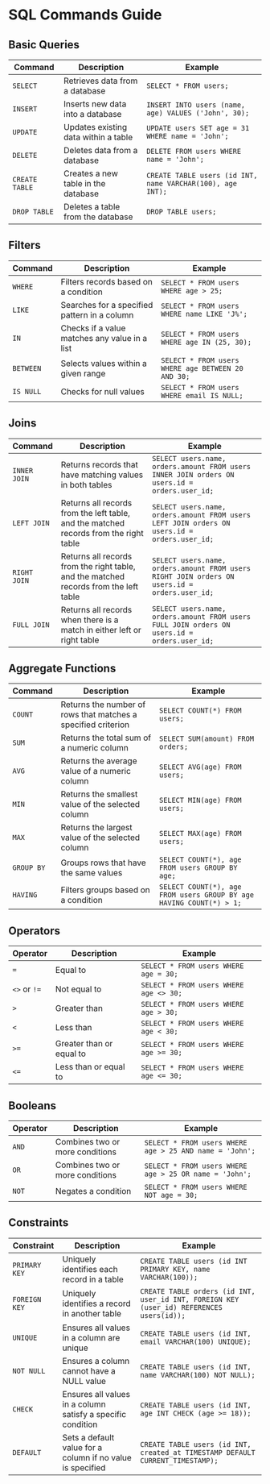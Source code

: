 # SQL Commands Guide

## Basic Queries

| Command         | Description                                      | Example                                      |
|-----------------|--------------------------------------------------|----------------------------------------------|
| `SELECT`        | Retrieves data from a database                   | `SELECT * FROM users;`                       |
| `INSERT`        | Inserts new data into a database                 | `INSERT INTO users (name, age) VALUES ('John', 30);` |
| `UPDATE`        | Updates existing data within a table             | `UPDATE users SET age = 31 WHERE name = 'John';` |
| `DELETE`        | Deletes data from a database                     | `DELETE FROM users WHERE name = 'John';`     |
| `CREATE TABLE`  | Creates a new table in the database              | `CREATE TABLE users (id INT, name VARCHAR(100), age INT);` |
| `DROP TABLE`    | Deletes a table from the database                | `DROP TABLE users;`                          |

## Filters

| Command         | Description                                      | Example                                      |
|-----------------|--------------------------------------------------|----------------------------------------------|
| `WHERE`         | Filters records based on a condition             | `SELECT * FROM users WHERE age > 25;`        |
| `LIKE`          | Searches for a specified pattern in a column     | `SELECT * FROM users WHERE name LIKE 'J%';`  |
| `IN`            | Checks if a value matches any value in a list    | `SELECT * FROM users WHERE age IN (25, 30);` |
| `BETWEEN`       | Selects values within a given range              | `SELECT * FROM users WHERE age BETWEEN 20 AND 30;` |
| `IS NULL`       | Checks for null values                           | `SELECT * FROM users WHERE email IS NULL;`   |

## Joins

| Command         | Description                                      | Example                                      |
|-----------------|--------------------------------------------------|----------------------------------------------|
| `INNER JOIN`    | Returns records that have matching values in both tables | `SELECT users.name, orders.amount FROM users INNER JOIN orders ON users.id = orders.user_id;` |
| `LEFT JOIN`     | Returns all records from the left table, and the matched records from the right table | `SELECT users.name, orders.amount FROM users LEFT JOIN orders ON users.id = orders.user_id;` |
| `RIGHT JOIN`    | Returns all records from the right table, and the matched records from the left table | `SELECT users.name, orders.amount FROM users RIGHT JOIN orders ON users.id = orders.user_id;` |
| `FULL JOIN`     | Returns all records when there is a match in either left or right table | `SELECT users.name, orders.amount FROM users FULL JOIN orders ON users.id = orders.user_id;` |

## Aggregate Functions

| Command         | Description                                      | Example                                      |
|-----------------|--------------------------------------------------|----------------------------------------------|
| `COUNT`         | Returns the number of rows that matches a specified criterion | `SELECT COUNT(*) FROM users;`               |
| `SUM`           | Returns the total sum of a numeric column        | `SELECT SUM(amount) FROM orders;`            |
| `AVG`           | Returns the average value of a numeric column    | `SELECT AVG(age) FROM users;`                |
| `MIN`           | Returns the smallest value of the selected column| `SELECT MIN(age) FROM users;`                |
| `MAX`           | Returns the largest value of the selected column | `SELECT MAX(age) FROM users;`                |
| `GROUP BY`      | Groups rows that have the same values            | `SELECT COUNT(*), age FROM users GROUP BY age;` |
| `HAVING`        | Filters groups based on a condition              | `SELECT COUNT(*), age FROM users GROUP BY age HAVING COUNT(*) > 1;` |

## Operators

| Operator        | Description                                      | Example                                      |
|-----------------|--------------------------------------------------|----------------------------------------------|
| `=`             | Equal to                                         | `SELECT * FROM users WHERE age = 30;`        |
| `<>` or `!=`    | Not equal to                                     | `SELECT * FROM users WHERE age <> 30;`       |
| `>`             | Greater than                                     | `SELECT * FROM users WHERE age > 30;`        |
| `<`             | Less than                                        | `SELECT * FROM users WHERE age < 30;`        |
| `>=`            | Greater than or equal to                         | `SELECT * FROM users WHERE age >= 30;`       |
| `<=`            | Less than or equal to                            | `SELECT * FROM users WHERE age <= 30;`       |

## Booleans

| Operator        | Description                                      | Example                                      |
|-----------------|--------------------------------------------------|----------------------------------------------|
| `AND`           | Combines two or more conditions                  | `SELECT * FROM users WHERE age > 25 AND name = 'John';` |
| `OR`            | Combines two or more conditions                  | `SELECT * FROM users WHERE age > 25 OR name = 'John';`  |
| `NOT`           | Negates a condition                              | `SELECT * FROM users WHERE NOT age = 30;`    |

## Constraints

| Constraint      | Description                                      | Example                                      |
|-----------------|--------------------------------------------------|----------------------------------------------|
| `PRIMARY KEY`   | Uniquely identifies each record in a table       | `CREATE TABLE users (id INT PRIMARY KEY, name VARCHAR(100));` |
| `FOREIGN KEY`   | Uniquely identifies a record in another table    | `CREATE TABLE orders (id INT, user_id INT, FOREIGN KEY (user_id) REFERENCES users(id));` |
| `UNIQUE`        | Ensures all values in a column are unique        | `CREATE TABLE users (id INT, email VARCHAR(100) UNIQUE);` |
| `NOT NULL`      | Ensures a column cannot have a NULL value        | `CREATE TABLE users (id INT, name VARCHAR(100) NOT NULL);` |
| `CHECK`         | Ensures all values in a column satisfy a specific condition | `CREATE TABLE users (id INT, age INT CHECK (age >= 18));` |
| `DEFAULT`       | Sets a default value for a column if no value is specified | `CREATE TABLE users (id INT, created_at TIMESTAMP DEFAULT CURRENT_TIMESTAMP);` |